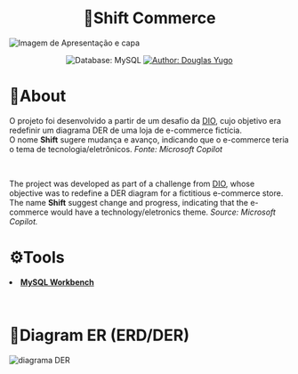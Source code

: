 <h1 align="center">🛒Shift Commerce</h1>
<img src="https://github.com/DouglasIde/Shift-commerce/blob/main/README-Files/ShiftCommerce-capa.jpg" alt="Imagem de Apresentação e capa">

<div>
  <p align="center">
    <img src="https://img.shields.io/static/v1?label=Database&message=MySQL&color=green&style=for-the-badge&logo=mysql&logoColor=white" alt="Database: MySQL">
    <a href="https://www.linkedin.com/in/douglas-yugo/" target="_blank">
      <img src="https://img.shields.io/static/v1?label=Author&message=DouglasYugo&color=green&style=for-the-badge&logo=LinkedIn" alt="Author: Douglas Yugo">
    </a>
  </p>
</div>

<h1>📌About</h1>
<p>O projeto foi desenvolvido a partir de um desafio da <a href="https://www.dio.me/users/douglasymide">DIO</a>, cujo objetivo era redefinir um diagrama DER de uma loja de e-commerce fictícia.
<br>O nome <strong>Shift</strong> sugere mudança e avanço, indicando que o e-commerce teria o tema de tecnologia/eletrônicos. <em>Fonte: Microsoft Copilot</em></p><br>

<p>The project was developed as part of a challenge from <a href="https://www.dio.me/users/douglasymide">DIO</a>, whose objective was to redefine a DER diagram for a fictitious e-commerce store.
<br>The name <strong>Shift</strong> suggest change and progress, indicating that the e-commerce would have a technology/eletronics theme. <em>Source: Microsoft Copilot.</em></p>

<h1>⚙Tools</h1>
<li><strong><a href="https://www.mysql.com/products/workbench/">MySQL Workbench</a></strong></li>

<br><h1>📐Diagram ER (ERD/DER)</h1>
<img src="https://github.com/DouglasIde/Shift-commerce/blob/main/DER-diagram.png" alt="diagrama DER">
